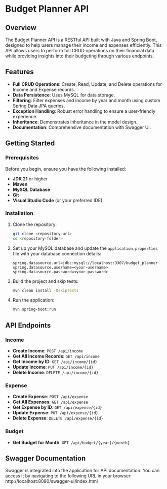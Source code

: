 # Budget Planner API

## Overview
The Budget Planner API is a RESTful API built with Java and Spring Boot, designed to help users manage their income and expenses efficiently. This API allows users to perform full CRUD operations on their financial data while providing insights into their budgeting through various endpoints.

## Features
- **Full CRUD Operations**: Create, Read, Update, and Delete operations for Income and Expense records.
- **Data Persistence**: Uses MySQL for data storage.
- **Filtering**: Filter expenses and income by year and month using custom Spring Data JPA queries.
- **Exception Handling**: Robust error handling to ensure a user-friendly experience.
- **Inheritance**: Demonstrates inheritance in the model design.
- **Documentation**: Comprehensive documentation with Swagger UI.

## Getting Started

### Prerequisites
Before you begin, ensure you have the following installed:
- **JDK 21** or higher
- **Maven**
- **MySQL Database**
- **Git**
- **Visual Studio Code** (or your preferred IDE)

### Installation
1. Clone the repository:
    ```bash
    git clone <repository-url>
    cd <repository-folder>
    ```

2. Set up your MySQL database and update the `application.properties` file with your database connection details:
    ```properties
    spring.datasource.url=jdbc:mysql://localhost:3307/budget_planner
    spring.datasource.username=<your-username>
    spring.datasource.password=<your-password>
    ```

3. Build the project and skip tests:
    ```bash
    mvn clean install -DskipTests
    ```

4. Run the application:
    ```bash
    mvn spring-boot:run
    ```

## API Endpoints
### Income
- **Create Income**: `POST /api/income`
- **Get All Income Records**: `GET /api/income`
- **Get Income by ID**: `GET /api/income/{id}`
- **Update Income**: `PUT /api/income/{id}`
- **Delete Income**: `DELETE /api/income/{id}`

### Expense
- **Create Expense**: `POST /api/expense`
- **Get All Expenses**: `GET /api/expense`
- **Get Expense by ID**: `GET /api/expense/{id}`
- **Update Expense**: `PUT /api/expense/{id}`
- **Delete Expense**: `DELETE /api/expense/{id}`

### Budget
- **Get Budget for Month**: `GET /api/budget/{year}/{month}`

## Swagger Documentation
Swagger is integrated into the application for API documentation. You can access it by navigating to the following URL in your browser: http://localhost:8080/swagger-ui/index.html
